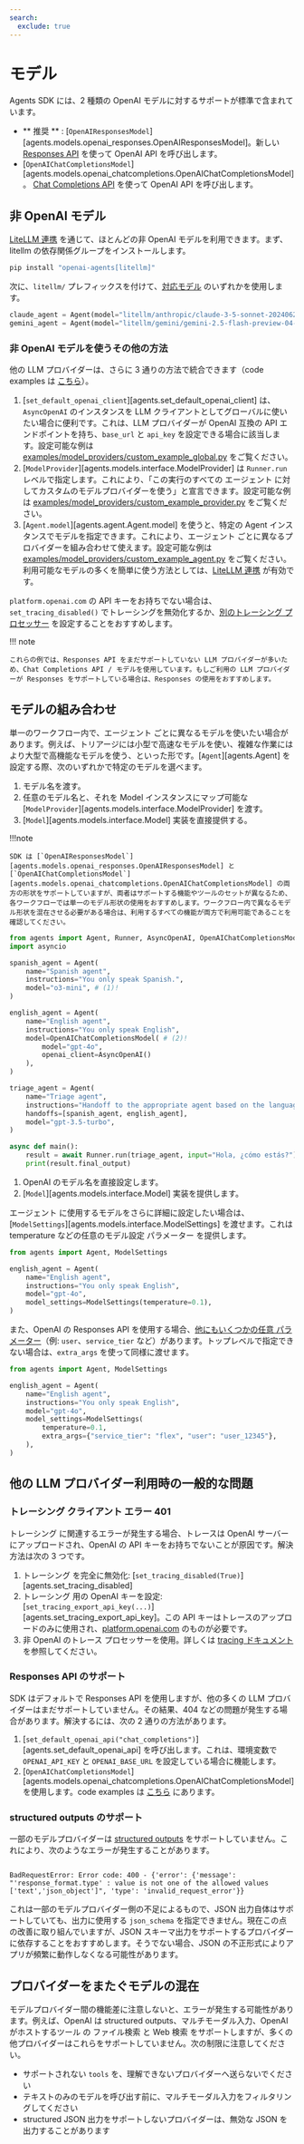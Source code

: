 ```yaml
---
search:
  exclude: true
---
```

# モデル

Agents SDK には、2 種類の OpenAI モデルに対するサポートが標準で含まれています。

-   ** 推奨 ** : [`OpenAIResponsesModel`][agents.models.openai_responses.OpenAIResponsesModel]。新しい [Responses API](https://platform.openai.com/docs/api-reference/responses) を使って OpenAI API を呼び出します。
-   [`OpenAIChatCompletionsModel`][agents.models.openai_chatcompletions.OpenAIChatCompletionsModel]。 [Chat Completions API](https://platform.openai.com/docs/api-reference/chat) を使って OpenAI API を呼び出します。

## 非 OpenAI モデル

[LiteLLM 連携](./litellm.md) を通じて、ほとんどの非 OpenAI モデルを利用できます。まず、litellm の依存関係グループをインストールします。

```bash
pip install "openai-agents[litellm]"
```

次に、`litellm/` プレフィックスを付けて、[対応モデル](https://docs.litellm.ai/docs/providers) のいずれかを使用します。

```python
claude_agent = Agent(model="litellm/anthropic/claude-3-5-sonnet-20240620", ...)
gemini_agent = Agent(model="litellm/gemini/gemini-2.5-flash-preview-04-17", ...)
```

### 非 OpenAI モデルを使うその他の方法

他の LLM プロバイダーは、さらに 3 通りの方法で統合できます（code examples は [こちら](https://github.com/openai/openai-agents-python/tree/main/examples/model_providers/)）。

1. [`set_default_openai_client`][agents.set_default_openai_client] は、`AsyncOpenAI` のインスタンスを LLM クライアントとしてグローバルに使いたい場合に便利です。これは、LLM プロバイダーが OpenAI 互換の API エンドポイントを持ち、`base_url` と `api_key` を設定できる場合に該当します。設定可能な例は [examples/model_providers/custom_example_global.py](https://github.com/openai/openai-agents-python/tree/main/examples/model_providers/custom_example_global.py) をご覧ください。
2. [`ModelProvider`][agents.models.interface.ModelProvider] は `Runner.run` レベルで指定します。これにより、「この実行のすべての エージェント に対してカスタムのモデルプロバイダーを使う」と宣言できます。設定可能な例は [examples/model_providers/custom_example_provider.py](https://github.com/openai/openai-agents-python/tree/main/examples/model_providers/custom_example_provider.py) をご覧ください。
3. [`Agent.model`][agents.agent.Agent.model] を使うと、特定の Agent インスタンスでモデルを指定できます。これにより、エージェント ごとに異なるプロバイダーを組み合わせて使えます。設定可能な例は [examples/model_providers/custom_example_agent.py](https://github.com/openai/openai-agents-python/tree/main/examples/model_providers/custom_example_agent.py) をご覧ください。利用可能なモデルの多くを簡単に使う方法としては、[LiteLLM 連携](./litellm.md) が有効です。

`platform.openai.com` の API キーをお持ちでない場合は、`set_tracing_disabled()` でトレーシングを無効化するか、[別のトレーシング プロセッサー](../tracing.md) を設定することをおすすめします。

!!! note

    これらの例では、Responses API をまだサポートしていない LLM プロバイダーが多いため、Chat Completions API / モデルを使用しています。もしご利用の LLM プロバイダーが Responses をサポートしている場合は、Responses の使用をおすすめします。

## モデルの組み合わせ

単一のワークフロー内で、エージェント ごとに異なるモデルを使いたい場合があります。例えば、トリアージには小型で高速なモデルを使い、複雑な作業にはより大型で高機能なモデルを使う、といった形です。[`Agent`][agents.Agent] を設定する際、次のいずれかで特定のモデルを選べます。

1. モデル名を渡す。
2. 任意のモデル名と、それを Model インスタンスにマップ可能な [`ModelProvider`][agents.models.interface.ModelProvider] を渡す。
3. [`Model`][agents.models.interface.Model] 実装を直接提供する。

!!!note

    SDK は [`OpenAIResponsesModel`][agents.models.openai_responses.OpenAIResponsesModel] と [`OpenAIChatCompletionsModel`][agents.models.openai_chatcompletions.OpenAIChatCompletionsModel] の両方の形状をサポートしていますが、両者はサポートする機能やツールのセットが異なるため、各ワークフローでは単一のモデル形状の使用をおすすめします。ワークフロー内で異なるモデル形状を混在させる必要がある場合は、利用するすべての機能が両方で利用可能であることを確認してください。

```python
from agents import Agent, Runner, AsyncOpenAI, OpenAIChatCompletionsModel
import asyncio

spanish_agent = Agent(
    name="Spanish agent",
    instructions="You only speak Spanish.",
    model="o3-mini", # (1)!
)

english_agent = Agent(
    name="English agent",
    instructions="You only speak English",
    model=OpenAIChatCompletionsModel( # (2)!
        model="gpt-4o",
        openai_client=AsyncOpenAI()
    ),
)

triage_agent = Agent(
    name="Triage agent",
    instructions="Handoff to the appropriate agent based on the language of the request.",
    handoffs=[spanish_agent, english_agent],
    model="gpt-3.5-turbo",
)

async def main():
    result = await Runner.run(triage_agent, input="Hola, ¿cómo estás?")
    print(result.final_output)
```

1. OpenAI のモデル名を直接設定します。
2. [`Model`][agents.models.interface.Model] 実装を提供します。

エージェント に使用するモデルをさらに詳細に設定したい場合は、[`ModelSettings`][agents.models.interface.ModelSettings] を渡せます。これは temperature などの任意のモデル設定 パラメーター を提供します。

```python
from agents import Agent, ModelSettings

english_agent = Agent(
    name="English agent",
    instructions="You only speak English",
    model="gpt-4o",
    model_settings=ModelSettings(temperature=0.1),
)
```

また、OpenAI の Responses API を使用する場合、[他にもいくつかの任意 パラメーター](https://platform.openai.com/docs/api-reference/responses/create)（例: `user`、`service_tier` など）があります。トップレベルで指定できない場合は、`extra_args` を使って同様に渡せます。

```python
from agents import Agent, ModelSettings

english_agent = Agent(
    name="English agent",
    instructions="You only speak English",
    model="gpt-4o",
    model_settings=ModelSettings(
        temperature=0.1,
        extra_args={"service_tier": "flex", "user": "user_12345"},
    ),
)
```

## 他の LLM プロバイダー利用時の一般的な問題

### トレーシング クライアント エラー 401

トレーシング に関連するエラーが発生する場合、トレースは OpenAI サーバー にアップロードされ、OpenAI の API キーをお持ちでないことが原因です。解決方法は次の 3 つです。

1. トレーシング を完全に無効化: [`set_tracing_disabled(True)`][agents.set_tracing_disabled]
2. トレーシング 用の OpenAI キーを設定: [`set_tracing_export_api_key(...)`][agents.set_tracing_export_api_key]。この API キーはトレースのアップロードのみに使用され、[platform.openai.com](https://platform.openai.com/) のものが必要です。
3. 非 OpenAI のトレース プロセッサーを使用。詳しくは [tracing ドキュメント](../tracing.md#custom-tracing-processors) を参照してください。

### Responses API のサポート

SDK はデフォルトで Responses API を使用しますが、他の多くの LLM プロバイダーはまだサポートしていません。その結果、404 などの問題が発生する場合があります。解決するには、次の 2 通りの方法があります。

1. [`set_default_openai_api("chat_completions")`][agents.set_default_openai_api] を呼び出します。これは、環境変数で `OPENAI_API_KEY` と `OPENAI_BASE_URL` を設定している場合に機能します。
2. [`OpenAIChatCompletionsModel`][agents.models.openai_chatcompletions.OpenAIChatCompletionsModel] を使用します。code examples は [こちら](https://github.com/openai/openai-agents-python/tree/main/examples/model_providers/) にあります。

### structured outputs のサポート

一部のモデルプロバイダーは [structured outputs](https://platform.openai.com/docs/guides/structured-outputs) をサポートしていません。これにより、次のようなエラーが発生することがあります。

```

BadRequestError: Error code: 400 - {'error': {'message': "'response_format.type' : value is not one of the allowed values ['text','json_object']", 'type': 'invalid_request_error'}}

```

これは一部のモデルプロバイダー側の不足によるもので、JSON 出力自体はサポートしていても、出力に使用する `json_schema` を指定できません。現在この点の改善に取り組んでいますが、JSON スキーマ出力をサポートするプロバイダーに依存することをおすすめします。そうでない場合、JSON の不正形式によりアプリが頻繁に動作しなくなる可能性があります。

## プロバイダーをまたぐモデルの混在

モデルプロバイダー間の機能差に注意しないと、エラーが発生する可能性があります。例えば、OpenAI は structured outputs、マルチモーダル入力、OpenAI がホストするツール の ファイル検索 と Web 検索 をサポートしますが、多くの他プロバイダーはこれらをサポートしていません。次の制限に注意してください。

-   サポートされない `tools` を、理解できないプロバイダーへ送らないでください
-   テキストのみのモデルを呼び出す前に、マルチモーダル入力をフィルタリングしてください
-   structured JSON 出力をサポートしないプロバイダーは、無効な JSON を出力することがあります